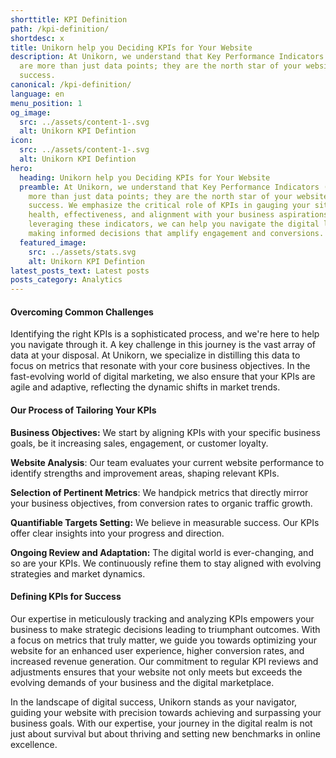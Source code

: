 ```yaml
---
shorttitle: KPI Definition
path: /kpi-definition/
shortdesc: x
title: Unikorn help you Deciding KPIs for Your Website
description: At Unikorn, we understand that Key Performance Indicators (KPIs)
  are more than just data points; they are the north star of your website's
  success.
canonical: /kpi-definition/
language: en
menu_position: 1
og_image:
  src: ../assets/content-1-.svg
  alt: Unikorn KPI Defintion
icon:
  src: ../assets/content-1-.svg
  alt: Unikorn KPI Defintion
hero:
  heading: Unikorn help you Deciding KPIs for Your Website
  preamble: At Unikorn, we understand that Key Performance Indicators (KPIs) are
    more than just data points; they are the north star of your website's
    success. We emphasize the critical role of KPIs in gauging your site's
    health, effectiveness, and alignment with your business aspirations. By
    leveraging these indicators, we can help you navigate the digital landscape,
    making informed decisions that amplify engagement and conversions.
  featured_image:
    src: ../assets/stats.svg
    alt: Unikorn KPI Defintion
latest_posts_text: Latest posts
posts_category: Analytics
---
```

#### Overcoming Common Challenges


Identifying the right KPIs is a sophisticated process, and we're here to help you navigate through it. A key challenge in this journey is the vast array of data at your disposal. At Unikorn, we specialize in distilling this data to focus on metrics that resonate with your core business objectives. In the fast-evolving world of digital marketing, we also ensure that your KPIs are agile and adaptive, reflecting the dynamic shifts in market trends.

#### Our Process of Tailoring Your KPIs


**Business Objectives:** We start by aligning KPIs with your specific business goals, be it increasing sales, engagement, or customer loyalty.

**Website Analysis**: Our team evaluates your current website performance to identify strengths and improvement areas, shaping relevant KPIs.

**Selection of Pertinent Metrics**: We handpick metrics that directly mirror your business objectives, from conversion rates to organic traffic growth.

**Quantifiable Targets Setting:** We believe in measurable success. Our KPIs offer clear insights into your progress and direction.

**Ongoing Review and Adaptation:** The digital world is ever-changing, and so are your KPIs. We continuously refine them to stay aligned with evolving strategies and market dynamics.



#### Defining KPIs for Success


Our expertise in meticulously tracking and analyzing KPIs empowers your business to make strategic decisions leading to triumphant outcomes. With a focus on metrics that truly matter, we guide you towards optimizing your website for an enhanced user experience, higher conversion rates, and increased revenue generation. Our commitment to regular KPI reviews and adjustments ensures that your website not only meets but exceeds the evolving demands of your business and the digital marketplace.

In the landscape of digital success, Unikorn stands as your navigator, guiding your website with precision towards achieving and surpassing your business goals. With our expertise, your journey in the digital realm is not just about survival but about thriving and setting new benchmarks in online excellence.